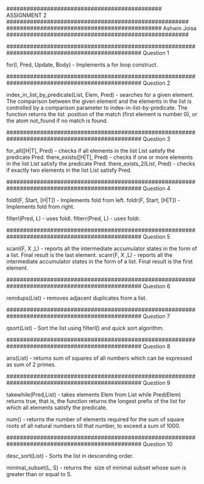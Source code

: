 ############################################## ASSIGNMENT 2 ######################################################
############################################## Ashwin Joisa ######################################################


################################################################################################ Question 1

for(I, Pred, Update, Body) - Implements a for loop construct.

################################################################################################ Question 2

index_in_list_by_predicate(List, Elem, Pred) - 	searches for a given element. The comparison between the 
												given element and the elements in the list is controlled by a comparison
												parameter to index-in-list-by-predicate. The function returns the list ​ position of the match (first element is number 0), or the atom ​not_found​ if no match is found.

################################################################################################ Question 3

for_all([H|T], Pred) - checks if all elements in the list List satisfy the predicate Pred.
there_exists([H|T], Pred) - checks if one or more elements in the list List satisfy the predicate Pred.
there_exists_2(List, Pred) - checks if exactly two elements in the list List satisfy Pred.

################################################################################################ Question 4

foldl(F, Start, [H|T]) - Implements fold from left.
foldr(F, Start, [H|T]) - Implements fold from right.

filterl(Pred, L) - uses foldl.
filterr(Pred, L) - uses foldr.

################################################################################################ Question 5

scanl(F, X ,L) - reports all the intermediate accumulator states in the form of a list. Final result is the last element.
scanr(F, X ,L) - reports all the intermediate accumulator states in the form of a list. Final result is the first element.

################################################################################################ Question 6

remdups(List) - removes adjacent duplicates from a list.

################################################################################################ Question 7

qsort(List) - Sort the list using filterl() and quick sort algorithm.

################################################################################################ Question 8

ans(List) - returns sum of squares of all numbers which can be expressed as sum of 2 primes.

################################################################################################ Question 9

takewhile(Pred,List) - 	takes elements Elem from List while Pred(Elem) returns
						true, that is, the function returns the longest prefix 
						of the list for which all elements satisfy the predicate.

num() - returns the number of elements required for the sum of square roots of all natural numbers
		till that number, to exceed a sum of 1000.

################################################################################################ Question 10

desc_sort(List) - Sorts the list in descending order.

minimal_subset(L, S) - returns the ​ size of minimal subset whose sum is greater than or equal to S.